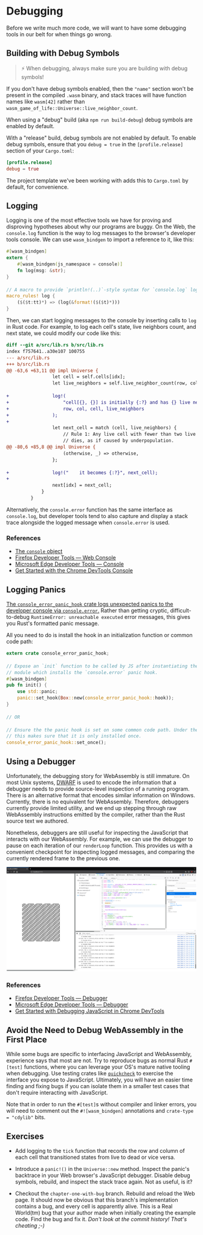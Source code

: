 # Debugging

Before we write much more code, we will want to have some debugging tools in our
belt for when things go wrong.

## Building with Debug Symbols

> ⚡ When debugging, always make sure you are building with debug symbols!

If you don't have debug symbols enabled, then the `"name"` section won't be
present in the compiled `.wasm` binary, and stack traces will have function
names like `wasm[42]` rather than
`wasm_game_of_life::Universe::live_neighbor_count`.

When using a "debug" build (aka `npm run build-debug`) debug symbols are enabled
by default.

With a "release" build, debug symbols are not enabled by default. To enable
debug symbols, ensure that you `debug = true` in the `[profile.release]` section
of your `Cargo.toml`:

```toml
[profile.release]
debug = true
```

The project template we've been working with adds this to `Cargo.toml` by
default, for convenience.

## Logging

Logging is one of the most effective tools we have for proving and disproving
hypotheses about why our programs are buggy. On the Web, the `console.log`
function is the way to log messages to the browser's developer tools console. We
can use `wasm_bindgen` to import a reference to it, like this:

```rust
#[wasm_bindgen]
extern {
    #[wasm_bindgen(js_namespace = console)]
    fn log(msg: &str);
}

// A macro to provide `println!(..)`-style syntax for `console.log` logging.
macro_rules! log {
    ($($t:tt)*) => (log(&format!($($t)*)))
}
```

Then, we can start logging messages to the console by inserting calls to `log`
in Rust code. For example, to log each cell's state, live neighbors count, and
next state, we could modify our code like this:

```diff
diff --git a/src/lib.rs b/src/lib.rs
index f757641..a30e107 100755
--- a/src/lib.rs
+++ b/src/lib.rs
@@ -63,6 +63,11 @@ impl Universe {
                 let cell = self.cells[idx];
                 let live_neighbors = self.live_neighbor_count(row, col);

+                log!(
+                    "cell[{}, {}] is initially {:?} and has {} live neighbors",
+                    row, col, cell, live_neighbors
+                );
+
                 let next_cell = match (cell, live_neighbors) {
                     // Rule 1: Any live cell with fewer than two live neighbours
                     // dies, as if caused by underpopulation.
@@ -80,6 +85,8 @@ impl Universe {
                     (otherwise, _) => otherwise,
                 };

+                log!("    it becomes {:?}", next_cell);
+
                 next[idx] = next_cell;
             }
         }
```

Alternatively, the `console.error` function has the same interface as
`console.log`, but developer tools tend to also capture and display a stack
trace alongside the logged message when `console.error` is used.

### References

* [The `console` object](https://developer.mozilla.org/en-US/docs/Web/API/Console)
* [Firefox Developer Tools — Web Console](https://developer.mozilla.org/en-US/docs/Tools/Web_Console)
* [Microsoft Edge Developer Tools — Console](https://docs.microsoft.com/en-us/microsoft-edge/devtools-guide/console)
* [Get Started with the Chrome DevTools Console](https://developers.google.com/web/tools/chrome-devtools/console/get-started)

## Logging Panics

[The `console_error_panic_hook` crate logs unexpected panics to the developer
console via `console.error`.][panic-hook] Rather than getting cryptic,
difficult-to-debug `RuntimeError: unreachable executed` error messages, this
gives you Rust's formatted panic message.

All you need to do is install the hook in an initialization function or common
code path:

```rust
extern crate console_error_panic_hook;

// Expose an `init` function to be called by JS after instantiating the wasm
// module which installs the `console.error` panic hook.
#[wasm_bindgen]
pub fn init() {
    use std::panic;
    panic::set_hook(Box::new(console_error_panic_hook::hook));
}

// OR

// Ensure the the panic hook is set on some common code path. Under the hood,
// this makes sure that it is only installed once.
console_error_panic_hook::set_once();
```

[panic-hook]: https://github.com/rustwasm/console_error_panic_hook

## Using a Debugger

Unfortunately, the debugging story for WebAssembly is still immature. On most
Unix systems, [DWARF][dwarf] is used to encode the information that a debugger
needs to provide source-level inspection of a running program. There is an
alternative format that encodes similar information on Windows. Currently, there
is no equivalent for WebAssembly. Therefore, debuggers currently provide limited
utility, and we end up stepping through raw WebAssembly instructions emitted by
the compiler, rather than the Rust source text we authored.

Nonetheless, debuggers are still useful for inspecting the JavaScript that
interacts with our WebAssembly. For example, we can use the debugger to pause on
each iteration of our `renderLoop` function. This provides us with a convenient
checkpoint for inspecting logged messages, and comparing the currently rendered
frame to the previous one.

[dwarf]: http://dwarfstd.org/

[![Screenshot of debugging the Game of Life](./images/game-of-life/debugging.png)](./images/game-of-life/debugging.png)

### References

* [Firefox Developer Tools — Debugger](https://developer.mozilla.org/en-US/docs/Tools/Debugger)
* [Microsoft Edge Developer Tools — Debugger](https://docs.microsoft.com/en-us/microsoft-edge/devtools-guide/debugger)
* [Get Started with Debugging JavaScript in Chrome DevTools](https://developers.google.com/web/tools/chrome-devtools/javascript/)

## Avoid the Need to Debug WebAssembly in the First Place

While some bugs are specific to interfacing JavaScript and WebAssembly,
experience says that most are not. Try to reproduce bugs as normal Rust
`#[test]` functions, where you can leverage your OS's mature native tooling when
debugging. Use testing crates like [`quickcheck`][quickcheck] to exercise the
interface you expose to JavaScript. Ultimately, you will have an easier time
finding and fixing bugs if you can isolate them in a smaller test cases that
don't require interacting with JavaScript.

Note that in order to run the `#[test]`s without compiler and linker errors, you
will need to comment out the `#![wasm_bindgen]` annotations and `crate-type =
"cdylib"` bits.

[quickcheck]: https://crates.io/crates/quickcheck

## Exercises

* Add logging to the `tick` function that records the row and column of each
  cell that transitioned states from live to dead or vice versa.

* Introduce a `panic!()` in the `Universe::new` method. Inspect the panic's
  backtrace in your Web browser's JavaScript debugger. Disable debug symbols,
  rebuild, and inspect the stack trace again. Not as useful, is it?

* Checkout the `chapter-one-with-bug` branch. Rebuild and reload the Web
  page. It should now be obvious that this branch's implementation contains a
  bug, and every cell is apparently alive. This is a Real World(tm) bug that
  your author made when initially creating the example code. Find the bug and
  fix it. *Don't look at the commit history! That's cheating ;-)*
